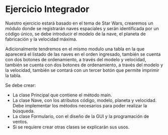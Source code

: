 # Ejercicio Integrador

Nuestro ejercicio estará basado en el tema de Star Wars, crearemos un módulo donde se registrarán naves espaciales y serán identificada por un código único, se debe introducir el modelo de la nave, el planeta de fabricación y la velocidad máxima.

Adicionalmente tendremos en el mismo modulo una tabla en la que aparecerá el listado de las naves en el orden ingresado, también se cuenta con dos botones de ordenamiento, a través del modelo y velocidad, también se cuenta con dos botones de ordenamiento, a través del modelo y la velocidad, también se contará con un tercer botón que permite imprimir la tabla.

Se debe crear:
- La clase Principal que contiene el método main.
- La clase Nave, con los atributos código, modelo, planeta y velocidad. Debe implementar los métodos necesarios para poder realizar la búsqueda.
- La clase Formulario, con el diseño de la GUI y la programación de ventos.
- Si se requiere crear otras clases se explicarán sus usos.